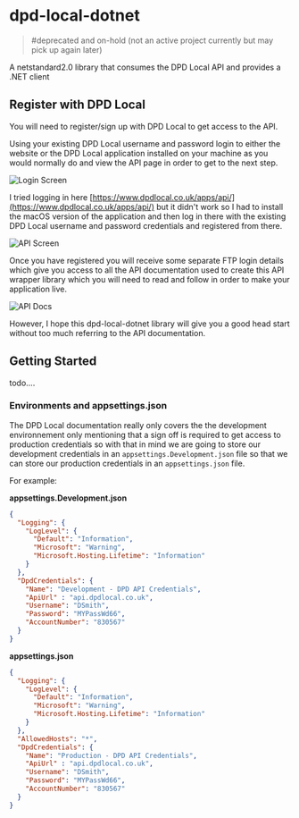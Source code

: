 # dpd-local-dotnet

> #deprecated and on-hold (not an active project currently but may pick up again later)

A netstandard2.0 library that consumes the DPD Local API and provides a .NET client

## Register with DPD Local

You will need to register/sign up with DPD Local to get access to the API.

Using your existing DPD Local username and password login to either the website or the DPD Local application installed on your machine as you would normally do and view the API page in order to get to the next step.

![Login Screen](docs/dpd-login-screen.png)

I tried logging in here [https://www.dpdlocal.co.uk/apps/api/](https://www.dpdlocal.co.uk/apps/api/) but it didn't work so I had to install the macOS version of the application and then log in there with the existing DPD Local username and password credentials and registered from there.

![API Screen](docs/dpd-api-screen.png)

Once you have registered you will receive some separate FTP login details which give you access to all the API documentation used to create this API wrapper library which you will need to read and follow in order to make your application live.

![API Docs](docs/dpd-pdf-spec-screenshot.png)

However, I hope this dpd-local-dotnet library will give you a good head start without too much referring to the API documentation.

## Getting Started

todo....

### Environments and appsettings.json

The DPD Local documentation really only covers the the development environnement only mentioning that a sign off is required to get access to production credentials so with that in mind we are going to store our development credentials in an `appsettings.Development.json` file so that we can store our production credentials in an `appsettings.json` file.

For example:

**appsettings.Development.json**

```json
{
  "Logging": {
    "LogLevel": {
      "Default": "Information",
      "Microsoft": "Warning",
      "Microsoft.Hosting.Lifetime": "Information"
    }
  },
  "DpdCredentials": {
    "Name": "Development - DPD API Credentials",
    "ApiUrl" : "api.dpdlocal.co.uk",
    "Username": "DSmith",
    "Password": "MYPassWd66",
    "AccountNumber": "830567"
  }
}
```

**appsettings.json**

```json
{
  "Logging": {
    "LogLevel": {
      "Default": "Information",
      "Microsoft": "Warning",
      "Microsoft.Hosting.Lifetime": "Information"
    }
  },
  "AllowedHosts": "*",
  "DpdCredentials": {
    "Name": "Production - DPD API Credentials",
    "ApiUrl" : "api.dpdlocal.co.uk",
    "Username": "DSmith",
    "Password": "MYPassWd66",
    "AccountNumber": "830567"
  }
}

```
